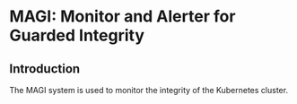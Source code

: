 # MAGI: Monitor and Alerter for Guarded Integrity

## Introduction

The MAGI system is used to monitor the integrity of the Kubernetes cluster.

